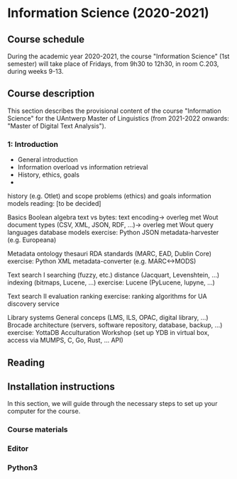 # Information Science (2020-2021)

## Course schedule

During the academic year 2020-2021, the course "Information Science" (1st semester) will take place of Fridays, from 9h30 to 12h30, in room C.203, during weeks 9-13.

## Course description

This section describes the provisional content of the course "Information Science" for the UAntwerp Master of Linguistics (from 2021-2022 onwards: "Master of Digital Text Analysis").

### 1: Introduction
- General introduction
- Information overload vs information retrieval
- History, ethics, goals
-
history (e.g. Otlet) and scope
problems (ethics) and goals
information models
reading: [to be decided]

Basics
Boolean algebra
text vs bytes: text encoding-> overleg met Wout
document types (CSV, XML, JSON, RDF, ...)-> overleg met Wout
query languages
database models
exercise: Python JSON metadata-harvester (e.g. Europeana)

Metadata
ontology
thesauri
RDA
standards (MARC, EAD, Dublin Core)
exercise: Python XML metadata-converter (e.g. MARC<->MODS)

Text search I
searching (fuzzy, etc.)
distance (Jacquart, Levenshtein, …)
indexing (bitmaps, Lucene, ...)
exercise: Lucene (PyLucene, lupyne, …)

Text search II
evaluation
ranking
exercise: ranking algorithms for UA discovery service

Library systems
General conceps (LMS, ILS, OPAC, digital library, …)
Brocade architecture (servers, software repository, database, backup, …)
exercise: YottaDB Acculturation Workshop (set up YDB in virtual box, access via MUMPS, C, Go, Rust, ... API)



## Reading

## Installation instructions
In this section, we will guide through the necessary steps to set up your computer for the course.

### Course materials

### Editor

### Python3
